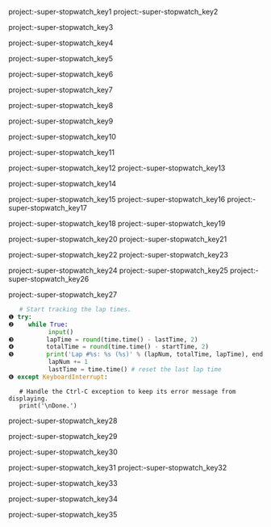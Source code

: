 project:-super-stopwatch_key1
project:-super-stopwatch_key2


project:-super-stopwatch_key3


project:-super-stopwatch_key4


project:-super-stopwatch_key5


project:-super-stopwatch_key6


project:-super-stopwatch_key7


project:-super-stopwatch_key8


project:-super-stopwatch_key9


project:-super-stopwatch_key10


project:-super-stopwatch_key11


project:-super-stopwatch_key12
project:-super-stopwatch_key13


project:-super-stopwatch_key14



project:-super-stopwatch_key15
project:-super-stopwatch_key16
project:-super-stopwatch_key17


project:-super-stopwatch_key18
project:-super-stopwatch_key19


project:-super-stopwatch_key20
project:-super-stopwatch_key21


project:-super-stopwatch_key22
project:-super-stopwatch_key23



project:-super-stopwatch_key24
project:-super-stopwatch_key25
project:-super-stopwatch_key26


project:-super-stopwatch_key27
```python
   # Start tracking the lap times.
❶ try:
❷    while True:
           input()
❸         lapTime = round(time.time() - lastTime, 2)
❹         totalTime = round(time.time() - startTime, 2)
❺         print('Lap #%s: %s (%s)' % (lapNum, totalTime, lapTime), end='')
           lapNum += 1
           lastTime = time.time() # reset the last lap time
❻ except KeyboardInterrupt:
```
       # Handle the Ctrl-C exception to keep its error message from displaying.
       print('\nDone.')
project:-super-stopwatch_key28


project:-super-stopwatch_key29


project:-super-stopwatch_key30


project:-super-stopwatch_key31
project:-super-stopwatch_key32


project:-super-stopwatch_key33


project:-super-stopwatch_key34


project:-super-stopwatch_key35
